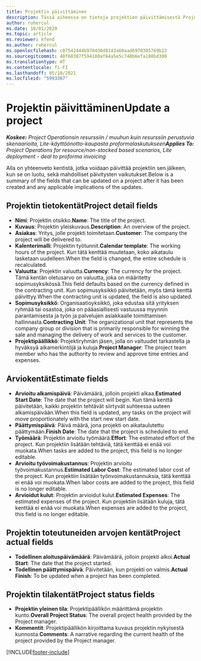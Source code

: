 ```yaml
---
title: Projektin päivittäminen
description: Tässä aiheessa on tietoja projektien päivittämisestä Project Operationsissa.
author: ruhercul
ms.date: 10/01/2020
ms.topic: article
ms.reviewer: kfend
ms.author: ruhercul
ms.openlocfilehash: c07542444b970430d8143a60aad6970305769b22
ms.sourcegitcommit: 40f68387f594180af64a5e5c748b6efa188bd300
ms.translationtype: HT
ms.contentlocale: fi-FI
ms.lasthandoff: 05/10/2021
ms.locfileid: "5993367"
---
```

# <a name="update-a-project"></a><span data-ttu-id="db389-103">Projektin päivittäminen</span><span class="sxs-lookup"><span data-stu-id="db389-103">Update a project</span></span>

<span data-ttu-id="db389-104">_**Koskee:** Project Operationsin resurssiin / muuhun kuin resurssiin perustuvia skenaarioita, Lite-käyttöönotto-kaupasta proformalaskutukseen_</span><span class="sxs-lookup"><span data-stu-id="db389-104">_**Applies To:** Project Operations for resource/non-stocked based scenarios, Lite deployment - deal to proforma invoicing_</span></span>

<span data-ttu-id="db389-105">Alla on yhteenveto kentistä, jotka voidaan päivittää projektiin sen jälkeen, kun se on luotu, sekä mahdolliset päivitysten vaikutukset.</span><span class="sxs-lookup"><span data-stu-id="db389-105">Below is a summary of the fields that can be updated on a project after it has been created and any applicable implications of the updates.</span></span>

## <a name="project-detail-fields"></a><span data-ttu-id="db389-106">Projektin tietokentät</span><span class="sxs-lookup"><span data-stu-id="db389-106">Project detail fields</span></span>

- <span data-ttu-id="db389-107">**Nimi**: Projektin otsikko.</span><span class="sxs-lookup"><span data-stu-id="db389-107">**Name**: The title of the project.</span></span>
- <span data-ttu-id="db389-108">**Kuvaus**: Projektin yleiskuvaus.</span><span class="sxs-lookup"><span data-stu-id="db389-108">**Description**: An overview of the project.</span></span>
- <span data-ttu-id="db389-109">**Asiakas**: Yritys, jolle projekti toimitetaan.</span><span class="sxs-lookup"><span data-stu-id="db389-109">**Customer**: The company the project will be delivered to.</span></span>
- <span data-ttu-id="db389-110">**Kalenterimalli**: Projektin työtunnit.</span><span class="sxs-lookup"><span data-stu-id="db389-110">**Calendar template**: The working hours of the project.</span></span> <span data-ttu-id="db389-111">Kun tätä kenttää muutetaan, koko aikataulu lasketaan uudelleen.</span><span class="sxs-lookup"><span data-stu-id="db389-111">When the field is changed, the entire schedule is recalculated.</span></span>
- <span data-ttu-id="db389-112">**Valuutta**: Projektin valuutta.</span><span class="sxs-lookup"><span data-stu-id="db389-112">**Currency**: The currency for the project.</span></span> <span data-ttu-id="db389-113">Tämä kentän oletusarvo on valuutta, joka on määritetty sopimusyksikössä.</span><span class="sxs-lookup"><span data-stu-id="db389-113">This field defaults based on the currency defined in the contracting unit.</span></span> <span data-ttu-id="db389-114">Kun sopimusyksikkö päivitetään, myös tämä kenttä päivittyy.</span><span class="sxs-lookup"><span data-stu-id="db389-114">When the contracting unit is updated, the field is also updated.</span></span>
- <span data-ttu-id="db389-115">**Sopimusyksikkö**: Organisaatioyksikkö, joka edustaa sitä yrityksen ryhmää tai osastoa, joka on pääasiallisesti vastuussa myynnin parantamisesta ja työn ja palvelujen asiakkaalle toimittamisen hallinnasta.</span><span class="sxs-lookup"><span data-stu-id="db389-115">**Contracting Unit**: The organizational unit that represents the company group or division that is primarily responsible for winning the sale and managing the delivery of work and services to the customer.</span></span> 
- <span data-ttu-id="db389-116">**Projektipäällikkö**: Projektiryhmän jäsen, jolla on valtuudet tarkastella ja hyväksyä aikamerkintöjä ja kuluja.</span><span class="sxs-lookup"><span data-stu-id="db389-116">**Project Manager**: The project team member who has the authority to review and approve time entries and expenses.</span></span>

## <a name="estimate-fields"></a><span data-ttu-id="db389-117">Arviokentät</span><span class="sxs-lookup"><span data-stu-id="db389-117">Estimate fields</span></span>

- <span data-ttu-id="db389-118">**Arvioitu alkamispäivä**: Päivämäärä, jolloin projekti alkaa.</span><span class="sxs-lookup"><span data-stu-id="db389-118">**Estimated Start Date**: The date that the project will begin.</span></span> <span data-ttu-id="db389-119">Kun tämä kenttä päivitetään, kaikki projektin tehtävät siirtyvät suhteessa uuteen alkamispäivään.</span><span class="sxs-lookup"><span data-stu-id="db389-119">When this field is updated, any tasks on the project will move proportionately with the start new start date.</span></span>
- <span data-ttu-id="db389-120">**Päättymispäivä**: Päivä määrä, jona projekti on aikataulutettu päättymään.</span><span class="sxs-lookup"><span data-stu-id="db389-120">**Finish Date**: The date that the project is scheduled to end.</span></span>
- <span data-ttu-id="db389-121">**Työmäärä**: Projektin arvioitu työmäärä.</span><span class="sxs-lookup"><span data-stu-id="db389-121">**Effort**: The estimated effort of the project.</span></span> <span data-ttu-id="db389-122">Kun projektiin lisätään tehtäviä, tätä kenttää ei enää voi muokata.</span><span class="sxs-lookup"><span data-stu-id="db389-122">When tasks are added to the project, this field is no longer editable.</span></span>
- <span data-ttu-id="db389-123">**Arvioitu työvoimakustannus**: Projektin arvioitu työvoimakustannus.</span><span class="sxs-lookup"><span data-stu-id="db389-123">**Estimated Labor Cost**: The estimated labor cost of the project.</span></span> <span data-ttu-id="db389-124">Kun projektiin lisätään työnvoimakustannuksia, tätä kenttää ei enää voi muokata.</span><span class="sxs-lookup"><span data-stu-id="db389-124">When labor costs are added to the project, this field is no longer editable.</span></span>
- <span data-ttu-id="db389-125">**Arvioidut kulut**: Projektin arvioidut kulut.</span><span class="sxs-lookup"><span data-stu-id="db389-125">**Estimated Expenses**: The estimated expenses of the project.</span></span> <span data-ttu-id="db389-126">Kun projektiin lisätään kuluja, tätä kenttää ei enää voi muokata.</span><span class="sxs-lookup"><span data-stu-id="db389-126">When expenses are added to the project, this field is no longer editable.</span></span>

## <a name="project-actual-fields"></a><span data-ttu-id="db389-127">Projektin toteutuneiden arvojen kentät</span><span class="sxs-lookup"><span data-stu-id="db389-127">Project actual fields</span></span>
- <span data-ttu-id="db389-128">**Todellinen aloituspäivämäärä**: Päivämäärä, jolloin projekti alkoi.</span><span class="sxs-lookup"><span data-stu-id="db389-128">**Actual Start**: The date that the project started.</span></span>
- <span data-ttu-id="db389-129">**Todellinen päättymispäivä**: Päivitetään, kun projekti on valmis.</span><span class="sxs-lookup"><span data-stu-id="db389-129">**Actual Finish**: To be updated when a project has been completed.</span></span>

## <a name="project-status-fields"></a><span data-ttu-id="db389-130">Projektin tilakentät</span><span class="sxs-lookup"><span data-stu-id="db389-130">Project status fields</span></span>

- <span data-ttu-id="db389-131">**Projektin yleinen tila**: Projektipäällikön määrittämä projektin kunto.</span><span class="sxs-lookup"><span data-stu-id="db389-131">**Overall Project Status**: The overall project health provided by the Project manager.</span></span>
- <span data-ttu-id="db389-132">**Kommentit**: Projektipäällikön kirjoittama kuvaus projektin nykyisestä kunnosta.</span><span class="sxs-lookup"><span data-stu-id="db389-132">**Comments**: A narrative regarding the current health of the project provided by the Project manager.</span></span>



[!INCLUDE[footer-include](../includes/footer-banner.md)]